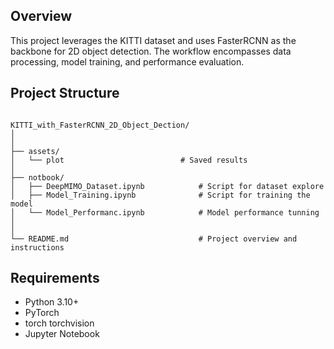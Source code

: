 ## Overview

This project leverages the KITTI dataset and uses FasterRCNN as the backbone for 2D object detection. The workflow encompasses data processing, model training, and performance evaluation.

## Project Structure
```plaintext

KITTI_with_FasterRCNN_2D_Object_Dection/
│
│
├── assets/
│   └── plot             	          # Saved results
│
├── notbook/
│   ├── DeepMIMO_Dataset.ipynb            # Script for dataset explore
│   ├── Model_Training.ipynb              # Script for training the model
│   └── Model_Performanc.ipynb            # Model performance tunning
│
│
└── README.md                             # Project overview and instructions
```

## Requirements

- Python 3.10+
- PyTorch
- torch torchvision
- Jupyter Notebook 

